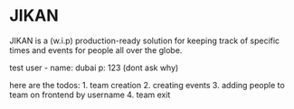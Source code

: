 # JIKAN
JIKAN is a (w.i.p) production-ready solution for keeping track of specific times and events for people all over the globe.

test user - name: dubai p: 123 (dont ask why)

here are the todos:
    1. team creation
    2. creating events
    3. adding people to team on frontend by username
    4. team exit
